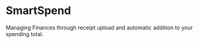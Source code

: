 # SmartSpend

Managing Finances through receipt upload and automatic addition to your spending total.
